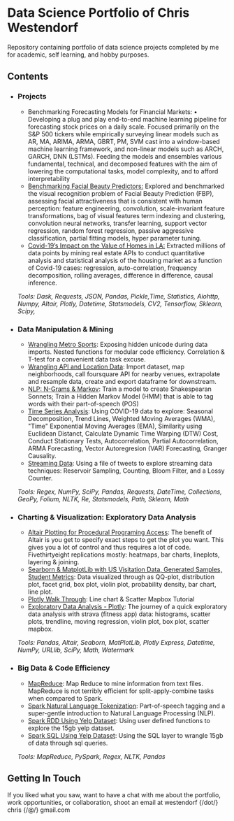 <meta name="description" content="Repository containing portfolio of data science projects completed by me for academic, self learning, and hobby purposes." />
<meta name="title" property="og:title" content="Data Science Portfolio of Chris Westendorf" />
<meta name="image" property="og:image" content="https://drscdn.500px.org/photo/87626375/q%3D80_m%3D2000/v2?sig=2ec35eb20012d03e7e84fbdc030d356ef236a6d7af245d7e023575caff4bf912" />
<meta name="description" property="og:description" content="Repository containing portfolio of data science projects completed by me for academic, self learning, and hobby purposes." /><meta name="author" content="Chris Westendorf" />

<h1>Data Science Portfolio of Chris Westendorf</h1>
<p>Repository containing portfolio of data science projects completed by me for academic, self learning, and hobby purposes.</p>

<h2>Contents</h2>
<ul>
    <li>
        <h3>Projects</h3>
        <ul>
            <li><a href=""></a>Benchmarking Forecasting Models for Financial Markets: •	Developing a plug and play end-to-end machine learning pipeline for forecasting stock prices on a daily scale. Focused primarily on the S&P 500 tickers while empirically surveying linear models such as AR, MA, ARIMA, ARMA, GBRT, PM, SVM cast into a window-based machine learning framework, and non-linear models such as ARCH, GARCH, DNN (LSTMs). Feeding the models and ensembles various fundamental, technical, and decomposed features with the aim of lowering the computational tasks, model complexity, and to afford interpretability</li>
            <li><a href="https://github.com/auguryChris/portfolio/blob/main/micro_projects/facial_beauty_prediction/README.md">Benchmarking Facial Beauty Predictors:</a> Explored and benchmarked the visual recognition problem of Facial Beauty Prediction (FBP), assessing facial attractiveness that is consistent with human perception: feature engineering, convolution, scale-invariant feature transformations, bag of visual features term indexing and clustering, convolution neural networks, transfer learning, support vector regression, random forest regression, passive aggressive classification, partial fitting models, hyper parameter tuning.</li>
            <li><a href="https://github.com/auguryChris/portfolio/blob/main/micro_projects/covid-19-la/README.md">Covid-19’s Impact on the Value of Homes in LA:</a> Extracted millions of data points by mining real estate APIs to conduct quantitative analysis and statistical analysis of the housing market as a function of Covid-19 cases: regression, auto-correlation, frequency decomposition, rolling averages, difference in difference, causal inference.</li>          
        </ul>
        <p><em>Tools: Dask, Requests, JSON, Pandas, Pickle,Time, Statistics, Aiohttp, Numpy, Altair, Plotly, Datetime, Statsmodels, CV2, Tensorflow, Sklearn, Scipy,</em></p>
    </li>
    <li>
        <h3>Data Manipulation & Mining</h3>
        <ul>
            <li><a href="https://github.com/auguryChris/portfolio/blob/main/data_manipulation/dm_metro_teams.ipynb">Wrangling Metro Sports</a>: Exposing hidden unicode during data imports. Nested functions for modular code efficiency. Correlation & T-test for a convenient data task excuse.</li>
            <li><a href="https://github.com/auguryChris/portfolio/blob/main/data_manipulation/dm_plotly_exploration.ipynb">Wrangling API and Location Data</a>: Import dataset, map neighborhoods, call foursquare API for nearby venues, extrapolate and resample data, create and export dataframe for downstream.</li>
            <li><a href="https://github.com/auguryChris/portfolio/blob/main/data_manipulation/n_grams_markov.ipynb">NLP: N-Grams & Markov</a>: Train a model to create Shakespearan Sonnets; Train a Hidden Markov Model (HMM) that is able to tag words with their part-of-speech (POS)</li>
            <li><a href="https://github.com/auguryChris/portfolio/blob/main/data_manipulation/time_series.ipynb">Time Series Analysis</a>: Using COVID-19 data to explore: Seasonal Decomposition, Trend Lines, Weighted Moving Averages (WMA), "Time" Exponential Moving Averages (EMA), Similarity using Euclidean Distanct, Calculate Dynamic Time Warping (DTW) Cost, Conduct Stationary Tests, Autocorrelation, Partial Autocorrelation, ARMA Forecasting, Vector Autoregresion (VAR) Forecasting, Granger Causality.</li>
            <li><a href="https://github.com/auguryChris/portfolio/blob/main/data_manipulation/streaming_data_mining.ipynb">Streaming Data</a>: Using a file of tweets to explore streaming data techniques: Reservoir Sampling, Counting, Bloom Filter, and a Lossy Counter.</li>
        </ul>
        <p><em>Tools: Regex, NumPy, SciPy, Pandas, Requests, DateTime, Collections, GeoPy, Folium, NLTK, Re, Statsmodels, Path, Sklearn, Math</em></p>
    </li>
    <li>
        <h3>Charting & Visualization: Exploratory Data Analysis</h3>
        <ul>
            <li><a href="https://github.com/auguryChris/portfolio/blob/main/charting_visualization/cv_altair.ipynb">Altair Plotting for Procedural Programing Access</a>: The benefit of Altair is you get to specify exact steps to get the plot you want. This gives you a lot of control and thus requires a lot of code. Fivethirtyeight replications mostly: heatmaps, bar charts, lineplots, layering & joining.</li>
            <li><a href="https://github.com/auguryChris/portfolio/blob/main/charting_visualization/cv_seaborn.ipynb">Searborn & MatplotLib with  US Visitation Data, Generated Samples, Student Metrics</a>: Data visualized through as QQ-plot, distribution plot, facet grid, box plot, violin plot, probability density, bar chart, line plot.</li>
            <li><a href="https://github.com/auguryChris/portfolio/blob/main/charting_visualization/cv_exp_plotly.ipynb">Plotly Walk Through</a>: Line chart & Scatter Mapbox Tutorial</li>
            <li><a href="https://github.com/auguryChris/portfolio/blob/main/charting_visualization/cv_plotly.ipynb">Exploratory Data Analysis - Plotly</a>: The journey of a quick exploratory data analysis with strava (fitness app) data: histograms, scatter plots, trendline, moving regression, violin plot, box plot, scatter mapbox.</li>
        </ul>
        <p><em>Tools: Pandas, Altair, Seaborn, MatPlotLib, Plotly Express, Datetime, NumPy, URLlib, SciPy, Math, Watermark</em></p>
    </li>
    <li>
        <h3>Big Data & Code Efficiency</h3>
        <ul>
            <li><a href="https://github.com/auguryChris/portfolio/blob/main/big_data_efficiency/bde_mrjob.ipynb">MapReduce</a>: Map Reduce to mine information from text files. MapReduce is not terribly efficient for split-apply-combine tasks when compared to Spark.</li>
            <li><a href="https://github.com/auguryChris/portfolio/blob/main/big_data_efficiency/bde_spark_nltk.ipynb">Spark Natural Language Tokenization</a>: Part-of-speech tagging and a super-gentle introduction to Natural Language Processing (NLP).</li>
            <li><a href="https://github.com/auguryChris/portfolio/blob/main/big_data_efficiency/bde_spark_yelp.ipynb">Spark RDD Using Yelp Dataset</a>: Using user defined functions to explore the 15gb yelp dataset.</li>
            <li><a href="https://github.com/auguryChris/portfolio/blob/main/big_data_efficiency/bde_spark_yelp_sql.ipynb">Spark SQL Using Yelp Dataset</a>: Using the SQL layer to wrangle 15gb of data through sql queries.</li>
        </ul>
        <p><em>Tools: MapReduce, PySpark, Regex, NLTK, Pandas</em></p>
    </li>
    <!--<li>
        <h3>Machine Learning: Supervised & Unsupervised</h3>
        <ul>
            <li></li>
        </ul>
        <p><em>Tools:</em></p>
    </li>
    <li></li>
    <li>
        <h3>Projects</h3>
        <ul>
            <li></li>
        </ul>
        <p><em>Tools:</em></p>
    </li>-->
</ul>
<h2>Getting In Touch</h2>
<!-- <p>You can find a general portfolio here.</p> -->
<p>If you liked what you saw, want to have a chat with me about the portfolio, work opportunities, or collaboration, shoot an email at westendorf {/dot/} chris {/@/} gmail.com</p>
